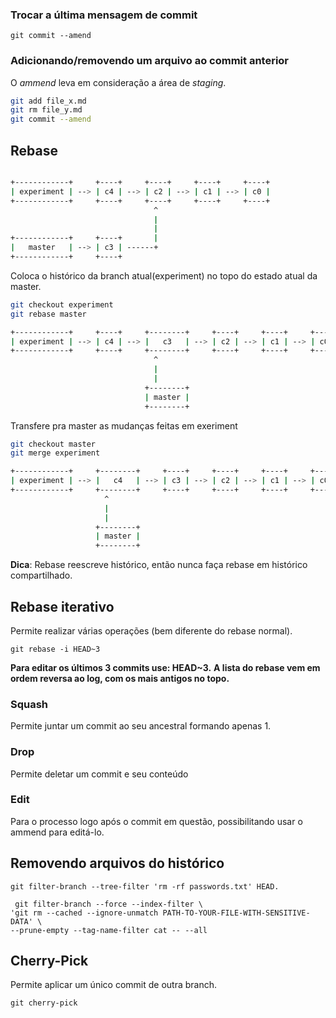 ### Trocar a última mensagem de commit

```
git commit --amend

```

### Adicionando/removendo um arquivo ao commit anterior

O *ammend* leva em consideração a área de *staging*.

```sh
git add file_x.md
git rm file_y.md
git commit --amend

```


Rebase
------


<!--

[ c3 ] -> [ c2 ] -> [ c1 ] -> [ c0 ]
[ master ] -> [ c3 ]
[ c4 ] -> [ c2 ]
[ experiment ] -> [ c4 ]


-->

```sh

+------------+     +----+     +----+     +----+     +----+
| experiment | --> | c4 | --> | c2 | --> | c1 | --> | c0 |
+------------+     +----+     +----+     +----+     +----+
                                ^
                                |
                                |
+------------+     +----+       |
|   master   | --> | c3 | ------+
+------------+     +----+

```

Coloca o histórico da branch atual(experiment)  no topo do estado
atual da master.

```sh
git checkout experiment
git rebase master

```

<!--
[ c3 ] -> [ c2 ] -> [ c1 ] -> [ c0 ]
[ master ] -> [ c3 ]
[ c4 ] -> [ c3 ]
[ experiment ] -> [ c4 ]


-->

```sh
+------------+     +----+     +--------+     +----+     +----+     +----+
| experiment | --> | c4 | --> |   c3   | --> | c2 | --> | c1 | --> | c0 |
+------------+     +----+     +--------+     +----+     +----+     +----+
                                ^
                                |
                                |
                              +--------+
                              | master |
                              +--------+
```

Transfere pra master as mudanças feitas em exeriment
```sh
git checkout master
git merge experiment

```

<!--
[ c3 ] -> [ c2 ] -> [ c1 ] -> [ c0 ]
[ c4 ] -> [ c3 ]
[ master ] -> [ c4 ]
[ experiment ] -> [ c4 ]



-->

```sh
+------------+     +--------+     +----+     +----+     +----+     +----+
| experiment | --> |   c4   | --> | c3 | --> | c2 | --> | c1 | --> | c0 |
+------------+     +--------+     +----+     +----+     +----+     +----+
                     ^
                     |
                     |
                   +--------+
                   | master |
                   +--------+
```


**Dica**: Rebase reescreve histórico, então nunca faça rebase em histórico compartilhado.

Rebase iterativo
----------------

Permite realizar várias operações (bem diferente do rebase
normal).

```
git rebase -i HEAD~3

```

**Para editar os últimos 3 commits use: HEAD~3.**
**A lista do rebase vem em ordem reversa ao log, com os mais
antigos no topo.**

### Squash

Permite juntar um commit ao seu ancestral formando apenas 1.

### Drop

Permite deletar um commit e seu conteúdo

### Edit

Para o processo logo após o commit em questão, possibilitando usar
o ammend para editá-lo.

Removendo arquivos do histórico
-------------------------------

```
git filter-branch --tree-filter 'rm -rf passwords.txt' HEAD.

```

```
 git filter-branch --force --index-filter \
'git rm --cached --ignore-unmatch PATH-TO-YOUR-FILE-WITH-SENSITIVE-DATA' \
--prune-empty --tag-name-filter cat -- --all

```

Cherry-Pick
-----------

Permite aplicar um único commit de outra branch.

```
git cherry-pick

```

